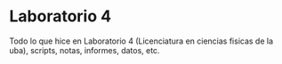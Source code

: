 # Laboratorio 4

Todo lo que hice en Laboratorio 4 (Licenciatura en ciencias fisicas de la uba),
scripts, notas, informes, datos, etc.
